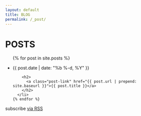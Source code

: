 ```yaml
---
layout: default
title: BLOG
permalink: /_post/
---
```


<div class="home">

  <h1 class="page-heading"><span>POSTS</span></h1>

  <ul class="post-list">
    {% for post in site.posts %}
      <li>
        <p class="post-meta">{{ post.date | date: "%b %-d, %Y" }}</p>

        <h2>
          <a class="post-link" href="{{ post.url | prepend: site.baseurl }}">{{ post.title }}</a>
        </h2>
      </li>
    {% endfor %}
  </ul>

  <p class="rss-subscribe">subscribe <a href="{{ "/feed.xml" | prepend: site.baseurl }}">via RSS</a></p>

</div>


